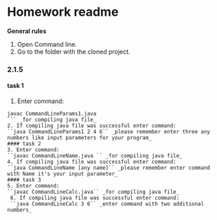 # Homework readme
 **General rules**
1.  Open Command line.
2.  Go to the folder with the cloned project. 
### 2.1.5 
#### task 1
1. Enter command: 
```
javac CommandLineParams1.java
``` _for compiling java file_
2. If compiling java file was successful enter command:
``java CommandLineParams1 2 4 6`` _please remember enter three any numbers like input parameters for your program_
#### task 2
3. Enter command: 
``javac CommandLineName.java `` _for compiling java file_
4. If compiling java file was successful enter command:
``java CommandLineName [any name]`` _please remember enter command with Name it's your input parameter_ 
#### task 3
5. Enter command:
``javac CommandLineCalc.java`` _for compiling java file_
 6. If compiling java file was successful enter command:
 ``java CommandLineCalc 3 6`` _enter command with two additional numbers_

